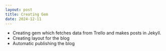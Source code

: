 ```yaml
---
layout: post
title: Creating Gem
date: 2024-12-11
---
```


- Creating gem which fetches data from Trello and makes posts in Jekyll.
- Creating layout for the blog
- Automatic publishing the blog
        